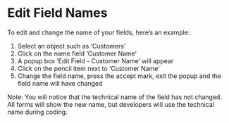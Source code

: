 # Edit Field Names

To edit and change the name of your fields, here’s an example:

1. Select an object such as ‘Customers’
2. Click on the name field ‘Customer Name’
3. A popup box ‘Edit Field - Customer Name’ will appear
4. Click on the pencil item next to ‘Customer Name’
5. Change the field name, press the accept mark, exit the popup and the field name will have changed

Note: You will notice that the technical name of the field has not changed. All forms will show the new name, but developers will use the technical name during coding.

